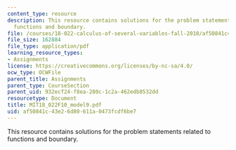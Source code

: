 ```yaml
---
content_type: resource
description: This resource contains solutions for the problem statements related to
  functions and boundary.
file: /courses/18-022-calculus-of-several-variables-fall-2010/af50841c43e26d80611a0473fcdf6be7_MIT18_022F10_model9.pdf
file_size: 162884
file_type: application/pdf
learning_resource_types:
- Assignments
license: https://creativecommons.org/licenses/by-nc-sa/4.0/
ocw_type: OCWFile
parent_title: Assignments
parent_type: CourseSection
parent_uid: 932ecf24-f8ea-280c-1c2a-462edb8532dd
resourcetype: Document
title: MIT18_022F10_model9.pdf
uid: af50841c-43e2-6d80-611a-0473fcdf6be7
---
```

This resource contains solutions for the problem statements related to functions and boundary.